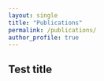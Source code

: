 ```yaml
---
layout: single
title: "Publications"
permalink: /publications/
author_profile: true
---
```


## Test title
